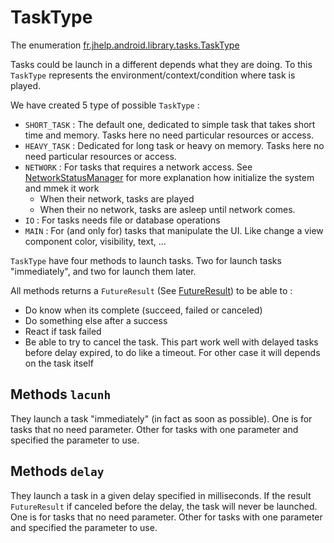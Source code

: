 # TaskType

The enumeration [fr.jhelp.android.library.tasks.TaskType](../../src/main/java/fr/jhelp/android/library/tasks/TaskType.kt)

Tasks could be launch in a different depends what they are doing.
To this `TaskType` represents the environment/context/condition where task is played.

We have created 5 type of possible `TaskType` :

* `SHORT_TASK` : The default one, dedicated to simple task that takes short time and memory.
  Tasks here no need particular resources or access.
* `HEAVY_TASK` : Dedicated for long task or heavy on memory.
  Tasks here no need particular resources or access.
* `NETWORK` : For tasks that requires a network access.
  See [NetworkStatusManager](network/NetworkStatusManager.md) for more explanation how initialize
  the system and mmek it work
    * When their network, tasks are played
    * When their no network, tasks are asleep until network comes.
* `IO` : For tasks needs file or database operations
* `MAIN` : For (and only for) tasks that manipulate the UI.
  Like change a view component color, visibility, text, ...

`TaskType` have four methods to launch tasks. Two for launch tasks "immediately", and two for launch
them later.

All methods returns a `FutureResult`  (See [FutureResult](future/FutureResult.md)) to be able to :

* Do know when its complete (succeed, failed or canceled)
* Do something else after a success
* React if task failed
* Be able to try to cancel the task.
  This part work well with delayed tasks before delay expired, to do like a timeout.
  For other case it will depends on the task itself

## Methods `lacunh`

They launch a task "immediately" (in fact as soon as possible).
One is for tasks that no need parameter.
Other for tasks with one parameter and specified the parameter to use.

## Methods `delay`

They launch a task in a given delay specified in milliseconds.
If the result `FutureResult` if canceled before the delay, the task will never be launched.
One is for tasks that no need parameter.
Other for tasks with one parameter and specified the parameter to use.
